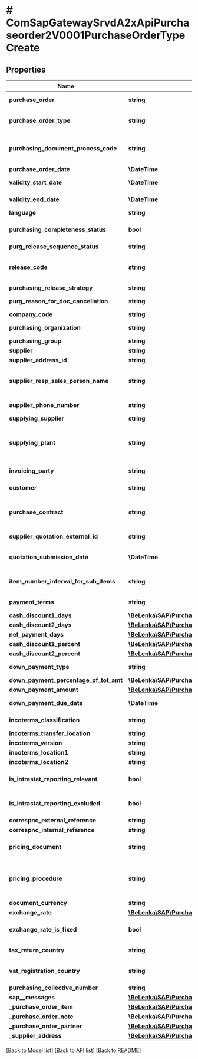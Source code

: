 # # ComSapGatewaySrvdA2xApiPurchaseorder2V0001PurchaseOrderTypeCreate

## Properties

Name | Type | Description | Notes
------------ | ------------- | ------------- | -------------
**purchase_order** | **string** | Purchase Order Number |
**purchase_order_type** | **string** | Purchasing Document Type |
**purchasing_document_process_code** | **string** | Process Indicator for Purchase Order | [optional]
**purchase_order_date** | **\DateTime** |  | [optional]
**validity_start_date** | **\DateTime** | Start of Validity Period | [optional]
**validity_end_date** | **\DateTime** | End of Validity Period | [optional]
**language** | **string** |  | [optional]
**purchasing_completeness_status** | **bool** | Purchase order not yet complete | [optional]
**purg_release_sequence_status** | **string** |  | [optional]
**release_code** | **string** | Release Indicator: Purchasing Document | [optional]
**purchasing_release_strategy** | **string** |  | [optional]
**purg_reason_for_doc_cancellation** | **string** | Reason for Cancellation | [optional]
**company_code** | **string** |  | [optional]
**purchasing_organization** | **string** | Purchasing Organization | [optional]
**purchasing_group** | **string** |  | [optional]
**supplier** | **string** |  |
**supplier_address_id** | **string** |  | [optional]
**supplier_resp_sales_person_name** | **string** | Responsible Salesperson at Supplier&#39;s Office | [optional]
**supplier_phone_number** | **string** | Supplier&#39;s Phone Number | [optional]
**supplying_supplier** | **string** |  | [optional]
**supplying_plant** | **string** | Supplying (issuing) plant in case of stock transport order | [optional]
**invoicing_party** | **string** | Different Invoicing Party | [optional]
**customer** | **string** | Customer Number | [optional]
**purchase_contract** | **string** | Number of principal purchase agreement | [optional]
**supplier_quotation_external_id** | **string** | Quotation Number | [optional]
**quotation_submission_date** | **\DateTime** | Quotation Submission Date | [optional]
**item_number_interval_for_sub_items** | **string** | Item Number Interval for Subitems | [optional]
**payment_terms** | **string** | Terms of Payment Key | [optional]
**cash_discount1_days** | [**\BeLenka\SAP\PurchaseOrder\Model\Days1**](Days1.md) |  | [optional]
**cash_discount2_days** | [**\BeLenka\SAP\PurchaseOrder\Model\Days2**](Days2.md) |  | [optional]
**net_payment_days** | [**\BeLenka\SAP\PurchaseOrder\Model\DaysNet**](DaysNet.md) |  | [optional]
**cash_discount1_percent** | [**\BeLenka\SAP\PurchaseOrder\Model\CDPercentage1**](CDPercentage1.md) |  | [optional]
**cash_discount2_percent** | [**\BeLenka\SAP\PurchaseOrder\Model\CDPercentage2**](CDPercentage2.md) |  | [optional]
**down_payment_type** | **string** | Down Payment Indicator | [optional]
**down_payment_percentage_of_tot_amt** | [**\BeLenka\SAP\PurchaseOrder\Model\DownPayment**](DownPayment.md) |  | [optional]
**down_payment_amount** | [**\BeLenka\SAP\PurchaseOrder\Model\DownPaymentAmount**](DownPaymentAmount.md) |  | [optional]
**down_payment_due_date** | **\DateTime** | Due Date for Down Payment | [optional]
**incoterms_classification** | **string** | Incoterms (Part 1) | [optional]
**incoterms_transfer_location** | **string** |  | [optional]
**incoterms_version** | **string** |  | [optional]
**incoterms_location1** | **string** |  | [optional]
**incoterms_location2** | **string** |  | [optional]
**is_intrastat_reporting_relevant** | **bool** | Relevant for Intrastat Reporting | [optional]
**is_intrastat_reporting_excluded** | **bool** | Exclude from Intrastat Reporting | [optional]
**correspnc_external_reference** | **string** |  | [optional]
**correspnc_internal_reference** | **string** |  | [optional]
**pricing_document** | **string** | Number of the Document Condition | [optional]
**pricing_procedure** | **string** | Procedure (Pricing, Output Control, Acct. Det., Costing,...) | [optional]
**document_currency** | **string** | Currency Key | [optional]
**exchange_rate** | [**\BeLenka\SAP\PurchaseOrder\Model\ExchangeRate1**](ExchangeRate1.md) |  | [optional]
**exchange_rate_is_fixed** | **bool** | Indicator for Fixed Exchange Rate | [optional]
**tax_return_country** | **string** | Country/Region for Tax Report | [optional]
**vat_registration_country** | **string** | Country/Region of Sales Tax ID Number | [optional]
**purchasing_collective_number** | **string** |  | [optional]
**sap__messages** | [**\BeLenka\SAP\PurchaseOrder\Model\ComSapGatewaySrvdA2xApiPurchaseorder2V0001SAPMessageCreate[]**](ComSapGatewaySrvdA2xApiPurchaseorder2V0001SAPMessageCreate.md) |  | [optional]
**_purchase_order_item** | [**\BeLenka\SAP\PurchaseOrder\Model\ComSapGatewaySrvdA2xApiPurchaseorder2V0001PurchaseOrderItemTypeCreate[]**](ComSapGatewaySrvdA2xApiPurchaseorder2V0001PurchaseOrderItemTypeCreate.md) |  | [optional]
**_purchase_order_note** | [**\BeLenka\SAP\PurchaseOrder\Model\ComSapGatewaySrvdA2xApiPurchaseorder2V0001PurchaseOrderNoteTypeCreate[]**](ComSapGatewaySrvdA2xApiPurchaseorder2V0001PurchaseOrderNoteTypeCreate.md) |  | [optional]
**_purchase_order_partner** | [**\BeLenka\SAP\PurchaseOrder\Model\ComSapGatewaySrvdA2xApiPurchaseorder2V0001PurchaseOrderPartnerTypeCreate[]**](ComSapGatewaySrvdA2xApiPurchaseorder2V0001PurchaseOrderPartnerTypeCreate.md) |  | [optional]
**_supplier_address** | [**\BeLenka\SAP\PurchaseOrder\Model\ComSapGatewaySrvdA2xApiPurchaseorder2V0001PurchaseOrderSupplierAddressTypeCreate**](ComSapGatewaySrvdA2xApiPurchaseorder2V0001PurchaseOrderSupplierAddressTypeCreate.md) |  | [optional]

[[Back to Model list]](../../README.md#models) [[Back to API list]](../../README.md#endpoints) [[Back to README]](../../README.md)
